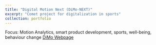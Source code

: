```yaml
---
title: "Digital Motion Next (DiMo-NEXT)"
excerpt: "Comet project for digitalization in sports"
collection: portfolio
---
```


Focus: Motion Analytics, smart product development, sports, well-being, behaviour change
[DiMo Webpage](https://www.digital-motion.at/)
